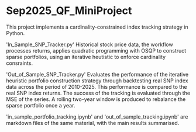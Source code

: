 # Sep2025_QF_MiniProject
This project implements a cardinality-constrained index tracking strategy in Python.

'In_Sample_SNP_Tracker.py'
Historical stock price data, the workflow processes returns, applies quadratic 
programming with OSQP to construct sparse portfolios, using an iterative heutistic to 
enforce cardinality consraints.

'Out_of_Sample_SNP_Tracker.py' 
Evaluates the performance of the iterative heuristic portfolio construction strategy
through backtesting real SNP index data across the period of 2010-2025. This performance
is compared to the real SNP index returns. The success of the tracking is evaluated 
through the MSE of the series. A rolling two-year window is produced to rebalance
the sparse portfolio once a year. 

'in_sample_portfolio_tracking.ipynb' and 'out_of_sample_tracking.ipynb' 
are markdown files of the same material, with the main results summarised. 
